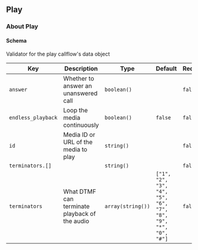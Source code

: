 ## Play

### About Play

#### Schema

Validator for the play callflow's data object



Key | Description | Type | Default | Required
--- | ----------- | ---- | ------- | --------
`answer` | Whether to answer an unanswered call | `boolean()` |   | `false`
`endless_playback` | Loop the media continuously | `boolean()` | `false` | `false`
`id` | Media ID or URL of the media to play | `string()` |   | `false`
`terminators.[]` |   | `string()` |   | `false`
`terminators` | What DTMF can terminate playback of the audio | `array(string())` | `["1", "2", "3", "4", "5", "6", "7", "8", "9", "*", "0", "#"]` | `false`




